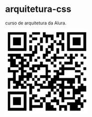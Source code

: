 # arquitetura-css
curso de arquitetura da Alura. 

<img src="AluraReceita.webp" alt="Texto alternativo">
